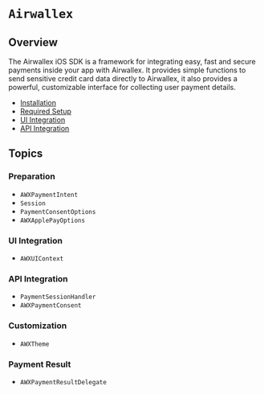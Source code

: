 # ``Airwallex``

## Overview
The Airwallex iOS SDK is a framework for integrating easy, fast and secure payments inside your app with Airwallex. It provides simple functions to send sensitive credit card data directly to Airwallex, it also provides a powerful, customizable interface for collecting user payment details. 

- [Installation](https://github.com/weiping-awx/airwallex-payment-ios?tab=readme-ov-file#installation)
- [Required Setup](https://github.com/weiping-awx/airwallex-payment-ios?tab=readme-ov-file#required-setup)
- [UI Integration](https://github.com/weiping-awx/airwallex-payment-ios?tab=readme-ov-file#ui-integration)
- [API Integration](https://github.com/weiping-awx/airwallex-payment-ios?tab=readme-ov-file#low-level-api-integration)

## Topics

### Preparation
- ``AWXPaymentIntent``
- ``Session``
- ``PaymentConsentOptions``
- ``AWXApplePayOptions``

### UI Integration
- ``AWXUIContext``

### API Integration
- ``PaymentSessionHandler``
- ``AWXPaymentConsent``

### Customization
- ``AWXTheme``

### Payment Result
- ``AWXPaymentResultDelegate``